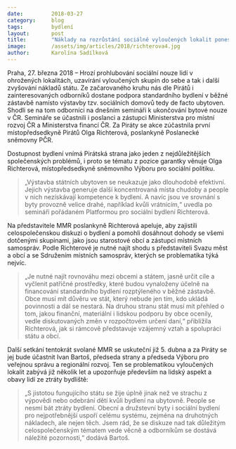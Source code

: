 ```yaml
---
date:         2018-03-27
category:     blog
tags:         bydlení
layout:       post
title:        "Náklady na rozrůstání sociálně vyloučených lokalit poneseme všichni, varuje pirátka Richterová"
image:        /assets/img/articles/2018/richterova4.jpg
author:       Karolína Sadílková
---
```


Praha, 27. března 2018 – Hrozí prohlubování sociální nouze lidí v ohrožených lokalitách, uzavírání vyloučených skupin do sebe a tak i další zvyšování nákladů státu. Ze začarovaného kruhu nás dle Pirátů i zainteresovaných odborníků dostane podpora standardního bydlení v běžné zástavbě namísto výstavby tzv. sociálních domovů tedy de facto ubytoven. Shodli se na tom odborníci na dnešním semináři k ukončování bytové nouze v ČR. Semináře se účastnili i poslanci a zástupci Ministerstva pro místní rozvoj ČR a Ministerstva financí ČR. Za Piráty se akce zúčastnila první místopředsedkyně Pirátů Olga Richterová, poslankyně Poslanecké sněmovny PČR.

Dostupnost bydlení vnímá Pirátská strana jako jeden z nejdůležitějších společenských problémů, i proto se tématu z pozice garantky věnuje Olga Richterová, místopředsedkyně sněmovního Výboru pro sociální politiku. 

> „Výstavba státních ubytoven se neukazuje jako dlouhodobě efektivní. Jejich výstavba generuje další koncentrovaná místa chudoby a people v nich nezískávají kompetence k bydlení. A navíc jsou ve srovnání s byty provozně velice drahé, například kvůli vrátnicím,“ uvedla po semináři pořádaném Platformou pro sociální bydlení Richterová.

Na představitele MMR poslankyně Richterová apeluje, aby zajistili celospolečenskou diskuzi o bydlení a pomohli dosáhnout dohody se všemi dotčenými skupinami, jako jsou starostové obcí a zástupci místních samospráv. Podle Richterové je nutné najít shodu s představiteli Svazu měst a obcí a se Sdružením místních samospráv, kterých se problematika týká nejvíc.

> „Je nutné najít rovnováhu mezi obcemi a státem, jasně určit cíle a vyčlenit patřičné prostředky, které budou vynaloženy účelně na financování standardního bydlení rozptýleného v běžné zástavbě. Obce musí mít důvěru ve stát, který nebude jen tím, kdo ukládá povinnosti a dál se nestará. Na druhou stranu stát musí mít přehled  o tom, jakou finanční, materiální i lidskou podporu by obce ocenily, vedle diskutovaných změn v rozpočtovém určení daní,“ přiblížila Richterová, jak si rámcově představuje vzájemný vztah a spolupráci státu a obcí. 

Další setkání tentokrát svolané MMR se uskuteční již 5. dubna a za Piráty se jej bude účastnit Ivan Bartoš, předseda strany a předseda Výboru pro veřejnou správu a regionální rozvoj. Ten se problematikou vyloučených lokalit zabývá již několik let a upozorňuje především na lidský aspekt a obavy lidí ze ztráty bydliště: 

> „S jistotou fungujícího státu se žije úplně jinak než ve strachu z výpovědi nebo odebrání dětí kvůli bydlení na ubytovně. People se nesmí bát ztráty bydlení. Obecní a družstevní byty i sociální bydlení pro nejpotřebnější uspoří celému systému, zejména na druhotných nákladech, ale nejen těch. Jsem rád, že se diskuze nad tak důležitým celospolečenským tématem vede věcně a odborníkům se dostává náležité pozornosti,“ dodává Bartoš.

